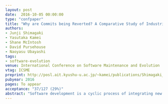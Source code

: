 ```yaml
---
layout: post
date:  2016-10-05 00:00:00
type: "confpaper"
title: "Why are Commits being Reverted? A Comparative Study of Industrial and Open Source Projects"
authors:
- Junji Shimagaki
- Yasutaka Kamei
- Shane McIntosh
- David Pursehouse
- Naoyasu Ubayashi
tags:
- software-evolution
venue: International Conference on Software Maintenance and Evolution
vtag: ICSME
preprint: http://posl.ait.kyushu-u.ac.jp/~kamei/publications/Shimagaki_ICSME2016.pdf
pubyear: 2016
pages: To appear
acceptance: "37/127 (29%)"
abstract: "Software development is a cyclic process of integrating new features while introducing and fixing defects. During development, commits that modify source code files are uploaded to the version control systems of projects. Occasionally, these commits need to be reverted, i.e., the code changes need to be completely backed out of the software project. While one can often speculate about the purpose of reverted commits (e.g., the commit may have caused integration or build problems), little empirical evidence exists to substantiate such claims. The goal of this paper is to better understand why commits are reverted in large software systems. To that end, we quantitatively study two proprietary and four open source projects to measure: (1) the proportion of commits that are reverted, (2) the amount of time that commits that are eventually reverted persist within a codebase, and (3) the most frequent reasons why commits are reverted. Our results show that 1%-5% of the commits in the studied systems are reverted. Those commits that are eventually reverted persist within the codebase for 1-35 days (median). Furthermore, we identify 13 common reasons for reverting commits, and the distribution of reasons for reverted commits varies broadly from project to project. A complementary qualitative analysis suggests that many reverted commits could have been avoided with better team communication and change awareness. These results have been used to make improvements to the Sony Mobile development process."
---
```


